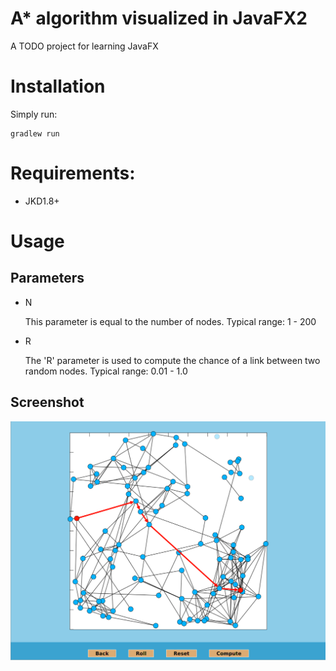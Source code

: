 # A* algorithm visualized in JavaFX2
A TODO project for learning JavaFX

# Installation

Simply run:

    gradlew run
  
# Requirements:

- JKD1.8+

# Usage

## Parameters

- N

  This parameter is equal to the number of nodes.
  Typical range: 1 - 200
  
- R

  The 'R' parameter is used to compute the chance of
  a link between two random nodes.
  Typical range: 0.01 - 1.0
  
## Screenshot
![navi window](img/navi-panel.png)

